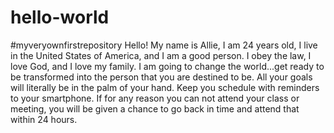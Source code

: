 # hello-world
#myveryownfirstrepository
Hello! My name is Allie, I am 24 years old, I live in the United States of America, and I am a good person. I obey the law, I love God, and I love my family. I am going to change the world...get ready to be transformed into the person that you are destined to be. All your goals will literally be in the palm of your hand. Keep you schedule with reminders to your smartphone. If for any reason you can not attend your class or meeting, you will be given a chance to go back in time and attend that within 24 hours.
